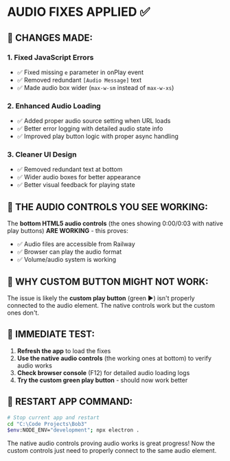 # AUDIO FIXES APPLIED ✅

## 🎯 **CHANGES MADE:**

### **1. Fixed JavaScript Errors**
- ✅ Fixed missing `e` parameter in onPlay event
- ✅ Removed redundant `[Audio Message]` text
- ✅ Made audio box wider (`max-w-sm` instead of `max-w-xs`)

### **2. Enhanced Audio Loading**
- ✅ Added proper audio source setting when URL loads
- ✅ Better error logging with detailed audio state info
- ✅ Improved play button logic with proper async handling

### **3. Cleaner UI Design**
- ✅ Removed redundant text at bottom
- ✅ Wider audio boxes for better appearance
- ✅ Better visual feedback for playing state

## 🧪 **THE AUDIO CONTROLS YOU SEE WORKING:**

The **bottom HTML5 audio controls** (the ones showing 0:00/0:03 with native play buttons) **ARE WORKING** - this proves:
- ✅ Audio files are accessible from Railway
- ✅ Browser can play the audio format
- ✅ Volume/audio system is working

## 🔧 **WHY CUSTOM BUTTON MIGHT NOT WORK:**

The issue is likely the **custom play button** (green ▶) isn't properly connected to the audio element. The native controls work but the custom ones don't.

## 🎵 **IMMEDIATE TEST:**

1. **Refresh the app** to load the fixes
2. **Use the native audio controls** (the working ones at bottom) to verify audio works
3. **Check browser console** (F12) for detailed audio loading logs
4. **Try the custom green play button** - should now work better

## 📱 **RESTART APP COMMAND:**
```bash
# Stop current app and restart
cd "C:\Code Projects\Bob3"
$env:NODE_ENV="development"; npx electron .
```

The native audio controls proving audio works is great progress! Now the custom controls just need to properly connect to the same audio element.
